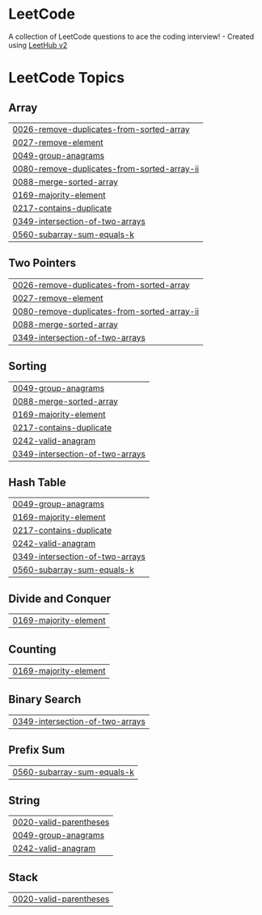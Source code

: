 # LeetCode
A collection of LeetCode questions to ace the coding interview! - Created using [LeetHub v2](https://github.com/arunbhardwaj/LeetHub-2.0)

<!---LeetCode Topics Start-->
# LeetCode Topics
## Array
|  |
| ------- |
| [0026-remove-duplicates-from-sorted-array](https://github.com/Mystique5/LeetCode/tree/master/0026-remove-duplicates-from-sorted-array) |
| [0027-remove-element](https://github.com/Mystique5/LeetCode/tree/master/0027-remove-element) |
| [0049-group-anagrams](https://github.com/Mystique5/LeetCode/tree/master/0049-group-anagrams) |
| [0080-remove-duplicates-from-sorted-array-ii](https://github.com/Mystique5/LeetCode/tree/master/0080-remove-duplicates-from-sorted-array-ii) |
| [0088-merge-sorted-array](https://github.com/Mystique5/LeetCode/tree/master/0088-merge-sorted-array) |
| [0169-majority-element](https://github.com/Mystique5/LeetCode/tree/master/0169-majority-element) |
| [0217-contains-duplicate](https://github.com/Mystique5/LeetCode/tree/master/0217-contains-duplicate) |
| [0349-intersection-of-two-arrays](https://github.com/Mystique5/LeetCode/tree/master/0349-intersection-of-two-arrays) |
| [0560-subarray-sum-equals-k](https://github.com/Mystique5/LeetCode/tree/master/0560-subarray-sum-equals-k) |
## Two Pointers
|  |
| ------- |
| [0026-remove-duplicates-from-sorted-array](https://github.com/Mystique5/LeetCode/tree/master/0026-remove-duplicates-from-sorted-array) |
| [0027-remove-element](https://github.com/Mystique5/LeetCode/tree/master/0027-remove-element) |
| [0080-remove-duplicates-from-sorted-array-ii](https://github.com/Mystique5/LeetCode/tree/master/0080-remove-duplicates-from-sorted-array-ii) |
| [0088-merge-sorted-array](https://github.com/Mystique5/LeetCode/tree/master/0088-merge-sorted-array) |
| [0349-intersection-of-two-arrays](https://github.com/Mystique5/LeetCode/tree/master/0349-intersection-of-two-arrays) |
## Sorting
|  |
| ------- |
| [0049-group-anagrams](https://github.com/Mystique5/LeetCode/tree/master/0049-group-anagrams) |
| [0088-merge-sorted-array](https://github.com/Mystique5/LeetCode/tree/master/0088-merge-sorted-array) |
| [0169-majority-element](https://github.com/Mystique5/LeetCode/tree/master/0169-majority-element) |
| [0217-contains-duplicate](https://github.com/Mystique5/LeetCode/tree/master/0217-contains-duplicate) |
| [0242-valid-anagram](https://github.com/Mystique5/LeetCode/tree/master/0242-valid-anagram) |
| [0349-intersection-of-two-arrays](https://github.com/Mystique5/LeetCode/tree/master/0349-intersection-of-two-arrays) |
## Hash Table
|  |
| ------- |
| [0049-group-anagrams](https://github.com/Mystique5/LeetCode/tree/master/0049-group-anagrams) |
| [0169-majority-element](https://github.com/Mystique5/LeetCode/tree/master/0169-majority-element) |
| [0217-contains-duplicate](https://github.com/Mystique5/LeetCode/tree/master/0217-contains-duplicate) |
| [0242-valid-anagram](https://github.com/Mystique5/LeetCode/tree/master/0242-valid-anagram) |
| [0349-intersection-of-two-arrays](https://github.com/Mystique5/LeetCode/tree/master/0349-intersection-of-two-arrays) |
| [0560-subarray-sum-equals-k](https://github.com/Mystique5/LeetCode/tree/master/0560-subarray-sum-equals-k) |
## Divide and Conquer
|  |
| ------- |
| [0169-majority-element](https://github.com/Mystique5/LeetCode/tree/master/0169-majority-element) |
## Counting
|  |
| ------- |
| [0169-majority-element](https://github.com/Mystique5/LeetCode/tree/master/0169-majority-element) |
## Binary Search
|  |
| ------- |
| [0349-intersection-of-two-arrays](https://github.com/Mystique5/LeetCode/tree/master/0349-intersection-of-two-arrays) |
## Prefix Sum
|  |
| ------- |
| [0560-subarray-sum-equals-k](https://github.com/Mystique5/LeetCode/tree/master/0560-subarray-sum-equals-k) |
## String
|  |
| ------- |
| [0020-valid-parentheses](https://github.com/Mystique5/LeetCode/tree/master/0020-valid-parentheses) |
| [0049-group-anagrams](https://github.com/Mystique5/LeetCode/tree/master/0049-group-anagrams) |
| [0242-valid-anagram](https://github.com/Mystique5/LeetCode/tree/master/0242-valid-anagram) |
## Stack
|  |
| ------- |
| [0020-valid-parentheses](https://github.com/Mystique5/LeetCode/tree/master/0020-valid-parentheses) |
<!---LeetCode Topics End-->